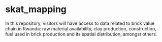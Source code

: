 # skat_mapping

In this repository, visitors will have access to data related to brick value chain in Rwanda: raw material availability, clay production, construction, fuel used in brick production and its spatial distribution, amongst others.
